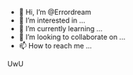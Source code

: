 - 👋 Hi, I’m @Errordream
- 👀 I’m interested in ...
- 🌱 I’m currently learning ...
- 💞️ I’m looking to collaborate on ...
- 📫 How to reach me ...

<!---
Errordream/Errordream is a ✨ special ✨ repository because its `README.md` (this file) appears on your GitHub profile.
You can click the Preview link to take a look at your changes.
--->
UwU
